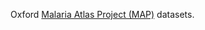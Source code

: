 Oxford
[Malaria Atlas Project (MAP)](https://www.bdi.ox.ac.uk/research/malaria-atlas-project)
datasets.
